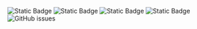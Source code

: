 ![Static Badge](https://img.shields.io/badge/blacklists-60-000000) ![Static Badge](https://img.shields.io/badge/blacklisted-3187068-cc0000) ![Static Badge](https://img.shields.io/badge/whitelisted-2244-00CC00) ![Static Badge](https://img.shields.io/badge/streaming_blacklist-28107-000000) ![GitHub issues](https://img.shields.io/github/issues/fabriziosalmi/blacklists)
